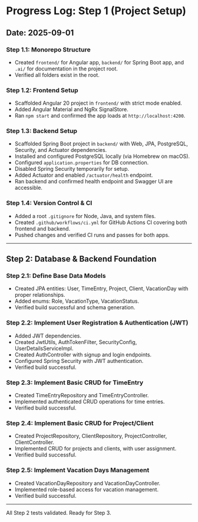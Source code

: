 # Progress Log: Step 1 (Project Setup)

## Date: 2025-09-01

### Step 1.1: Monorepo Structure

- Created `frontend/` for Angular app, `backend/` for Spring Boot app, and `.ai/` for documentation in the project root.
- Verified all folders exist in the root.

### Step 1.2: Frontend Setup

- Scaffolded Angular 20 project in `frontend/` with strict mode enabled.
- Added Angular Material and NgRx SignalStore.
- Ran `npm start` and confirmed the app loads at `http://localhost:4200`.

### Step 1.3: Backend Setup

- Scaffolded Spring Boot project in `backend/` with Web, JPA, PostgreSQL, Security, and Actuator dependencies.
- Installed and configured PostgreSQL locally (via Homebrew on macOS).
- Configured `application.properties` for DB connection.
- Disabled Spring Security temporarily for setup.
- Added Actuator and enabled `/actuator/health` endpoint.
- Ran backend and confirmed health endpoint and Swagger UI are accessible.

### Step 1.4: Version Control & CI

- Added a root `.gitignore` for Node, Java, and system files.
- Created `.github/workflows/ci.yml` for GitHub Actions CI covering both frontend and backend.
- Pushed changes and verified CI runs and passes for both apps.

---

## Step 2: Database & Backend Foundation

### Step 2.1: Define Base Data Models

- Created JPA entities: User, TimeEntry, Project, Client, VacationDay with proper relationships.
- Added enums: Role, VacationType, VacationStatus.
- Verified build successful and schema generation.

### Step 2.2: Implement User Registration & Authentication (JWT)

- Added JWT dependencies.
- Created JwtUtils, AuthTokenFilter, SecurityConfig, UserDetailsServiceImpl.
- Created AuthController with signup and login endpoints.
- Configured Spring Security with JWT authentication.
- Verified build successful.

### Step 2.3: Implement Basic CRUD for TimeEntry

- Created TimeEntryRepository and TimeEntryController.
- Implemented authenticated CRUD operations for time entries.
- Verified build successful.

### Step 2.4: Implement Basic CRUD for Project/Client

- Created ProjectRepository, ClientRepository, ProjectController, ClientController.
- Implemented CRUD for projects and clients, with user assignment.
- Verified build successful.

### Step 2.5: Implement Vacation Days Management

- Created VacationDayRepository and VacationDayController.
- Implemented role-based access for vacation management.
- Verified build successful.

---

All Step 2 tests validated. Ready for Step 3.
